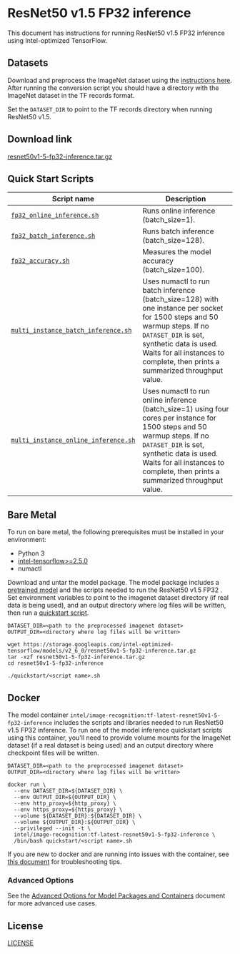 <!--- 0. Title -->
# ResNet50 v1.5 FP32 inference

<!-- 10. Description -->

This document has instructions for running ResNet50 v1.5 FP32 inference using
Intel-optimized TensorFlow.

<!--- 30. Datasets -->
## Datasets

Download and preprocess the ImageNet dataset using the [instructions here](/datasets/imagenet/README.md).
After running the conversion script you should have a directory with the
ImageNet dataset in the TF records format.

Set the `DATASET_DIR` to point to the TF records directory when running ResNet50 v1.5.

<!--- 20. Download link -->
## Download link

[resnet50v1-5-fp32-inference.tar.gz](https://storage.googleapis.com/intel-optimized-tensorflow/models/v2_6_0/resnet50v1-5-fp32-inference.tar.gz)

<!--- 40. Quick Start Scripts -->
## Quick Start Scripts

| Script name | Description |
|-------------|-------------|
| [`fp32_online_inference.sh`](/quickstart/image_recognition/tensorflow/resnet50v1_5/inference/cpu/fp32/fp32_online_inference.sh) | Runs online inference (batch_size=1). |
| [`fp32_batch_inference.sh`](/quickstart/image_recognition/tensorflow/resnet50v1_5/inference/cpu/fp32/fp32_batch_inference.sh) | Runs batch inference (batch_size=128). |
| [`fp32_accuracy.sh`](/quickstart/image_recognition/tensorflow/resnet50v1_5/inference/cpu/fp32/fp32_accuracy.sh) | Measures the model accuracy (batch_size=100). |
| [`multi_instance_batch_inference.sh`](/quickstart/image_recognition/tensorflow/resnet50v1_5/inference/cpu/fp32/multi_instance_batch_inference.sh) | Uses numactl to run batch inference (batch_size=128) with one instance per socket for 1500 steps and 50 warmup steps. If no `DATASET_DIR` is set, synthetic data is used. Waits for all instances to complete, then prints a summarized throughput value. |
| [`multi_instance_online_inference.sh`](/quickstart/image_recognition/tensorflow/resnet50v1_5/inference/cpu/fp32/multi_instance_online_inference.sh) | Uses numactl to run online inference (batch_size=1) using four cores per instance for 1500 steps and 50 warmup steps. If no `DATASET_DIR` is set, synthetic data is used. Waits for all instances to complete, then prints a summarized throughput value. |

<!--- 50. Bare Metal -->
## Bare Metal

To run on bare metal, the following prerequisites must be installed in your environment:
* Python 3
* [intel-tensorflow>=2.5.0](https://pypi.org/project/intel-tensorflow/)
* numactl

Download and untar the model package. The model package includes a
[pretrained model](https://zenodo.org/record/2535873/files/resnet50_v1.pb)
and the scripts needed to run the ResNet50 v1.5 FP32 <model>. Set
environment variables to point to the imagenet dataset directory (if real
data is being used), and an output directory where log files will be
written, then run a [quickstart script](#quick-start-scripts).

```
DATASET_DIR=<path to the preprocessed imagenet dataset>
OUTPUT_DIR=<directory where log files will be written>

wget https://storage.googleapis.com/intel-optimized-tensorflow/models/v2_6_0/resnet50v1-5-fp32-inference.tar.gz
tar -xzf resnet50v1-5-fp32-inference.tar.gz
cd resnet50v1-5-fp32-inference

./quickstart/<script name>.sh
```


<!-- 60. Docker -->
## Docker

The model container `intel/image-recognition:tf-latest-resnet50v1-5-fp32-inference` includes the scripts
and libraries needed to run ResNet50 v1.5 FP32 inference. To run one of the model
inference quickstart scripts using this container, you'll need to provide volume mounts for
the ImageNet dataset (if a real dataset is being used) and an output directory where
checkpoint files will be written.

```
DATASET_DIR=<path to the preprocessed imagenet dataset>
OUTPUT_DIR=<directory where log files will be written>

docker run \
  --env DATASET_DIR=${DATASET_DIR} \
  --env OUTPUT_DIR=${OUTPUT_DIR} \
  --env http_proxy=${http_proxy} \
  --env https_proxy=${https_proxy} \
  --volume ${DATASET_DIR}:${DATASET_DIR} \
  --volume ${OUTPUT_DIR}:${OUTPUT_DIR} \
  --privileged --init -t \
  intel/image-recognition:tf-latest-resnet50v1-5-fp32-inference \
  /bin/bash quickstart/<script name>.sh
```

If you are new to docker and are running into issues with the container,
see [this document](https://github.com/IntelAI/models/tree/master/docs/general/docker.md)
for troubleshooting tips.

<!-- 61. Advanced Options -->
### Advanced Options

See the [Advanced Options for Model Packages and Containers](/quickstart/common/tensorflow/ModelPackagesAdvancedOptions.md)
document for more advanced use cases.

<!--- 80. License -->
## License

[LICENSE](/LICENSE)

